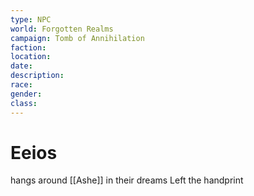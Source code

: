 ```yaml
---
type: NPC
world: Forgotten Realms
campaign: Tomb of Annihilation
faction: 
location:
date:
description:
race:
gender:
class:
---
```


# Eeios

hangs around [[Ashe]] in their dreams 
Left the handprint